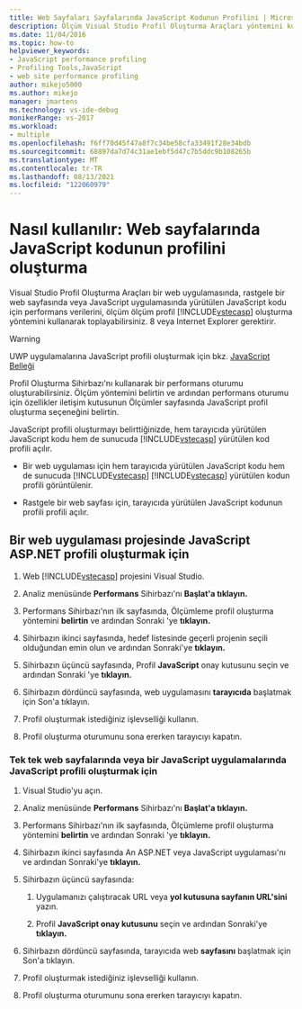 ```yaml
---
title: Web Sayfaları Sayfalarında JavaScript Kodunun Profilini | Microsoft Docs
description: Ölçüm Visual Studio Profil Oluşturma Araçları yöntemini kullanarak JavaScript kodu için performans verilerini nasıl toplayabilirsiniz?
ms.date: 11/04/2016
ms.topic: how-to
helpviewer_keywords:
- JavaScript performance profiling
- Profiling Tools,JavaScript
- web site performance profiling
author: mikejo5000
ms.author: mikejo
manager: jmartens
ms.technology: vs-ide-debug
monikerRange: vs-2017
ms.workload:
- multiple
ms.openlocfilehash: f6ff70d45f47a8f7c34be58cfa33491f28e34bdb
ms.sourcegitcommit: 68897da7d74c31ae1ebf5d47c7b5ddc9b108265b
ms.translationtype: MT
ms.contentlocale: tr-TR
ms.lasthandoff: 08/13/2021
ms.locfileid: "122060979"
---
```

# <a name="how-to-profile-javascript-code-in-web-pages"></a>Nasıl kullanılır: Web sayfalarında JavaScript kodunun profilini oluşturma

Visual Studio Profil Oluşturma Araçları bir web uygulamasında, rastgele bir web sayfasında veya JavaScript uygulamasında yürütülen JavaScript kodu için performans verilerini, ölçüm ölçüm profil [!INCLUDE[vstecasp](../code-quality/includes/vstecasp_md.md)] oluşturma yöntemini kullanarak toplayabilirsiniz. 8 veya Internet Explorer gerektirir.

> [!WARNING]
> UWP uygulamalarına JavaScript profili oluşturmak için bkz. [JavaScript Belleği](../profiling/javascript-memory.md)

Profil Oluşturma Sihirbazı'nı kullanarak bir performans oturumu oluşturabilirsiniz. Ölçüm yöntemini belirtin ve ardından performans oturumu için özellikler iletişim kutusunun Ölçümler sayfasında JavaScript profil oluşturma seçeneğini belirtin.

JavaScript profili oluşturmayı belirttiğinizde, hem tarayıcıda yürütülen JavaScript kodu hem de sunucuda [!INCLUDE[vstecasp](../code-quality/includes/vstecasp_md.md)] yürütülen kod profili açılır.

- Bir web uygulaması için hem tarayıcıda yürütülen JavaScript kodu hem de sunucuda [!INCLUDE[vstecasp](../code-quality/includes/vstecasp_md.md)] [!INCLUDE[vstecasp](../code-quality/includes/vstecasp_md.md)] yürütülen kodun profili görüntülenir.

- Rastgele bir web sayfası için, tarayıcıda yürütülen JavaScript kodunun profili profili açılır.

## <a name="to-profile-javascript-in-an-aspnet-web-application-project"></a>Bir web uygulaması projesinde JavaScript ASP.NET profili oluşturmak için

1. Web [!INCLUDE[vstecasp](../code-quality/includes/vstecasp_md.md)] projesini Visual Studio.

2. Analiz menüsünde **Performans** Sihirbazı'nı **Başlat'a tıklayın.**

3. Performans Sihirbazı'nın ilk sayfasında, Ölçümleme profil oluşturma yöntemini **belirtin** ve ardından Sonraki 'ye **tıklayın.**

4. Sihirbazın ikinci sayfasında, hedef listesinde geçerli projenin seçili olduğundan emin olun ve ardından Sonraki'ye **tıklayın.**

5. Sihirbazın üçüncü sayfasında, Profil **JavaScript** onay kutusunu seçin ve ardından Sonraki 'ye **tıklayın.**

6. Sihirbazın dördüncü sayfasında, web uygulamasını **tarayıcıda** başlatmak için Son'a tıklayın.

7. Profil oluşturmak istediğiniz işlevselliği kullanın.

8. Profil oluşturma oturumunu sona ererken tarayıcıyı kapatın.

### <a name="to-profile-javascript-in-individual-web-pages-or-a-javascript-applications"></a>Tek tek web sayfalarında veya bir JavaScript uygulamalarında JavaScript profili oluşturmak için

1. Visual Studio'yu açın.

2. Analiz menüsünde **Performans** Sihirbazı'nı **Başlat'a tıklayın.**

3. Performans Sihirbazı'nın ilk sayfasında, Ölçümleme profil oluşturma yöntemini **belirtin** ve ardından Sonraki 'ye **tıklayın.**

4. Sihirbazın ikinci sayfasında An ASP.NET veya JavaScript uygulaması'nı ve ardından Sonraki'ye **tıklayın.**

5. Sihirbazın üçüncü sayfasında:

    1. Uygulamanızı çalıştıracak URL veya **yol kutusuna sayfanın URL'sini** yazın.

    2. Profil **JavaScript onay kutusunu** seçin ve ardından Sonraki'ye **tıklayın.**

6. Sihirbazın dördüncü sayfasında, tarayıcıda web **sayfasını** başlatmak için Son'a tıklayın.

7. Profil oluşturmak istediğiniz işlevselliği kullanın.

8. Profil oluşturma oturumunu sona ererken tarayıcıyı kapatın.
